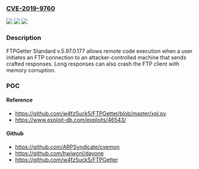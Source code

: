 ### [CVE-2019-9760](https://cve.mitre.org/cgi-bin/cvename.cgi?name=CVE-2019-9760)
![](https://img.shields.io/static/v1?label=Product&message=n%2Fa&color=blue)
![](https://img.shields.io/static/v1?label=Version&message=n%2Fa&color=blue)
![](https://img.shields.io/static/v1?label=Vulnerability&message=n%2Fa&color=brighgreen)

### Description

FTPGetter Standard v.5.97.0.177 allows remote code execution when a user initiates an FTP connection to an attacker-controlled machine that sends crafted responses. Long responses can also crash the FTP client with memory corruption.

### POC

#### Reference
- https://github.com/w4fz5uck5/FTPGetter/blob/master/xpl.py
- https://www.exploit-db.com/exploits/46543/

#### Github
- https://github.com/ARPSyndicate/cvemon
- https://github.com/hwiwonl/dayone
- https://github.com/w4fz5uck5/FTPGetter

